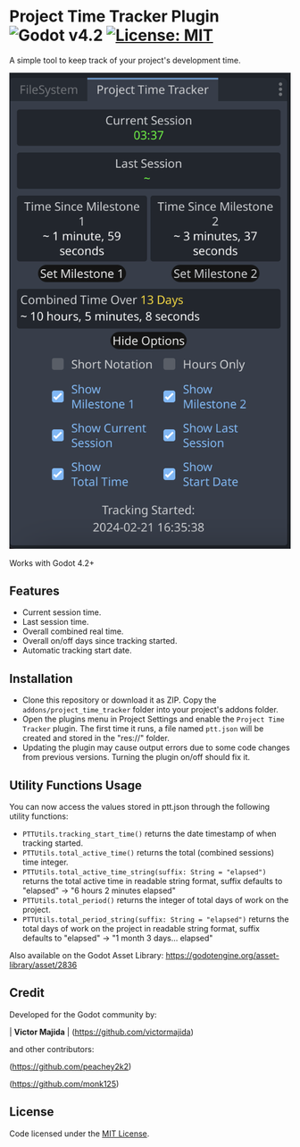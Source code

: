 # Project Time Tracker Plugin ![Godot v4.2](https://img.shields.io/badge/Godot-v4.2-%23478cbf) [![License: MIT](https://img.shields.io/badge/License-MIT-yellow.svg)](https://github.com/victormajida/project-time-tracker/blob/main/LICENSE.md)

A simple tool to keep track of your project's development time.

![Plugin preview](images/preview-1.png)

Works with Godot 4.2+

## Features
* Current session time.
* Last session time.
* Overall combined real time.
* Overall on/off days since tracking started.
* Automatic tracking start date.

## Installation
* Clone this repository or download it as ZIP. Copy the `addons/project_time_tracker` folder into your project's addons folder.
* Open the plugins menu in Project Settings and enable the `Project Time Tracker` plugin. The first time it runs, a file named `ptt.json` will be created and stored in the "res://" folder.
* Updating the plugin may cause output errors due to some code changes from previous versions. Turning the plugin on/off should fix it.

## Utility Functions Usage
You can now access the values stored in ptt.json through the following utility functions:
* `PTTUtils.tracking_start_time()` returns the date timestamp of when tracking started.
* `PTTUtils.total_active_time()` returns the total (combined sessions) time integer.
* `PTTUtils.total_active_time_string(suffix: String = "elapsed")` returns the total active time in readable string format, suffix defaults to "elapsed" -> "6 hours 2 minutes elapsed"
* `PTTUtils.total_period()` returns the integer of total days of work on the project.
* `PTTUtils.total_period_string(suffix: String = "elapsed")` returns the total days of work on the project in readable string format, suffix defaults to "elapsed" -> "1 month 3 days... elapsed"


Also available on the Godot Asset Library: https://godotengine.org/asset-library/asset/2836


## Credit
Developed for the Godot community by:

| **Victor Majida** | (https://github.com/victormajida) 

and other contributors:

(https://github.com/peachey2k2)

(https://github.com/monk125)

## License

Code licensed under the [MIT License](https://github.com/victormajida/project-time-tracker/blob/main/LICENSE.md).
